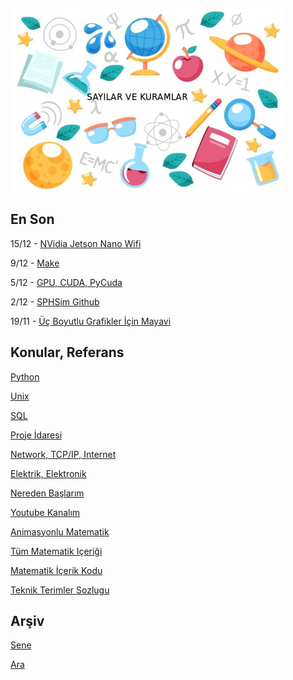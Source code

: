 
![](sk.jpg)

## En Son

15/12 - [NVidia Jetson Nano Wifi](https://burakbayramli.github.io/dersblog/sk/2020/12/nvidia-jetson-nano-2GB-wifi.html)

9/12 - [Make](https://burakbayramli.github.io/dersblog/sk/2020/11/cpp.html#make)

5/12 - [GPU, CUDA, PyCuda](https://burakbayramli.github.io/dersblog/sk/2020/12/gpu-cuda-pycuda.html)

2/12 - [SPHSim Github](https://github.com/burakbayramli/simsph)

19/11 - [Üç Boyutlu Grafikler İçin Mayavi](https://burakbayramli.github.io/dersblog/sk/2020/11/mayavi-3d.html)


## Konular, Referans

[Python](2016/01/python-dil-ogrenimi.md)

[Unix](2020/07/unix.md)

[SQL](2012/03/sql.md)

[Proje İdaresi](2020/07/proje-idaresi.md)

[Network, TCP/IP, Internet](2000/10/network.md)

[Elektrik, Elektronik](2020/08/elektronik.md)

[Nereden Başlarım](2019/01/nereden.md)

[Youtube Kanalım](https://www.youtube.com/channel/UCMAUsgUq5ODy8kMnJlUBUdQ)

[Animasyonlu Matematik](https://www.youtube.com/channel/UCx64ou5qw0Q9LLkwE8xSNEg)

[Tüm Matematik Içeriği](https://burakbayramli.github.io/dersblog/)

[Matematik İçerik Kodu](https://github.com/burakbayramli/classnotes)

[Teknik Terimler Sozlugu](https://burakbayramli.github.io/dersblog/algs/dict/teknik_terimler_sozlugu.html)

## Arşiv

[Sene](year.md)

[Ara](ara.html)

